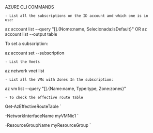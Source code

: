 AZURE CLI COMMANDS

	- List all the subscriptions on the ID account and which one is in use:

az account list --query "[].{Nome:name, Selecionada:isDefault}"
	OR
az account list --output table


To set a subscription:

az account set  --subscription <Subscription>


	- List the Vnets

az network vnet list


	- List all the VMs with Zones In the subscription:

az vm list --query "[].{Name:name, Type:type, Zone:zones}"



	- To check the effective route Table

Get-AzEffectiveRouteTable `

-NetworkInterfaceName myVMNic1 `

-ResourceGroupName myResourceGroup `



